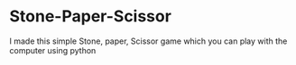 # Stone-Paper-Scissor
I made this simple Stone, paper, Scissor game which you can play with the computer using python
